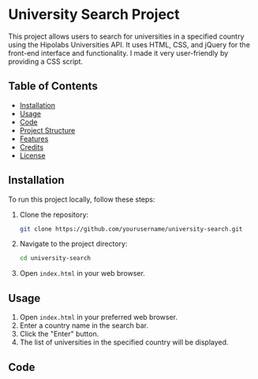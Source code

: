 # University Search Project

This project allows users to search for universities in a specified country using the Hipolabs Universities API. It uses HTML, CSS, and jQuery for the front-end interface and functionality. I made it very user-friendly by providing a CSS script. 

## Table of Contents
- [Installation](#installation)
- [Usage](#usage)
- [Code](#code)
- [Project Structure](#project-structure)
- [Features](#features)
- [Credits](#credits)
- [License](#license)

## Installation

To run this project locally, follow these steps:

1. Clone the repository:
    ```bash
    git clone https://github.com/yourusername/university-search.git
    ```

2. Navigate to the project directory:
    ```bash
    cd university-search
    ```

3. Open `index.html` in your web browser.

## Usage

1. Open `index.html` in your preferred web browser.
2. Enter a country name in the search bar.
3. Click the "Enter" button.
4. The list of universities in the specified country will be displayed.

## Code
